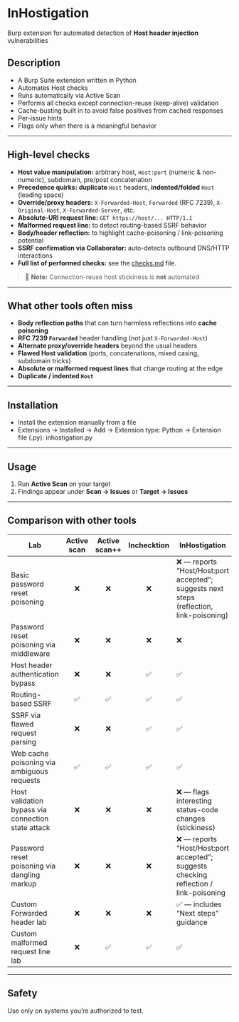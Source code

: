 # InHostigation
Burp extension for automated detection of **Host header injection** vulnerabilities

## Description
- A Burp Suite extension written in Python
- Automates Host checks
- Runs automatically via Active Scan
- Performs all checks except connection-reuse (keep-alive) validation
- Cache-busting built in to avoid false positives from cached responses
- Per-issue hints
- Flags only when there is a meaningful behavior

---

## High-level checks
- **Host value manipulation:** arbitrary host, `Host:port` (numeric & non-numeric), subdomain, pre/post concatenation  
- **Precedence quirks:** **duplicate** `Host` headers, **indented/folded** `Host` (leading space)  
- **Override/proxy headers:** `X-Forwarded-Host`, `Forwarded` (RFC 7239), `X-Original-Host`, `X-Forwarded-Server`, etc.  
- **Absolute-URI request line:** `GET https://host/... HTTP/1.1` 
- **Malformed request line:** to detect routing-based SSRF behavior  
- **Body/header reflection:** to highlight cache-poisoning / link-poisoning potential
- **SSRF confirmation via Collaborator:** auto-detects outbound DNS/HTTP interactions
- **Full list of performed checks:** see the [checks.md](checks.md) file.

> 📝 **Note:** Connection-reuse host stickiness is **not** automated

---

## What other tools often miss
- **Body reflection paths** that can turn harmless reflections into **cache poisoning**
- **RFC 7239 `Forwarded`** header handling (not just `X-Forwarded-Host`)
- **Alternate proxy/override headers** beyond the usual headers
- **Flawed Host validation** (ports, concatenations, mixed casing, subdomain tricks)
- **Absolute or malformed request lines** that change routing at the edge
- **Duplicate / indented `Host`**

---

## Installation
- Install the extension manually from a file
- Extensions → Installed → Add → Extension type: Python → Extension file (.py): inhostigation.py

---

## Usage
1) Run **Active Scan** on your target
2) Findings appear under **Scan → Issues** or **Target → Issues**

---

## Comparison with other tools

| Lab | Active scan | Active scan++ | Inchecktion | InHostigation |
|---|:---:|:---:|:---:|---|
| Basic password reset poisoning | ❌ | ❌ | ❌ | ❌ — reports “Host/Host:port accepted”; suggests next steps (reflection, link-poisoning) |
| Password reset poisoning via middleware | ❌ | ❌ | ❌ | ❌ |
| Host header authentication bypass | ❌ | ❌ | ✅ | ✅ |
| Routing-based SSRF | ✅ | ✅ | ✅ | ✅ |
| SSRF via flawed request parsing | ❌ | ❌ | ✅ | ✅ |
| Web cache poisoning via ambiguous requests | ✅ | ✅ | ✅ | ✅ |
| Host validation bypass via connection state attack | ❌ | ❌ | ❌ | ❌ — flags interesting status-code changes (stickiness) |
| Password reset poisoning via dangling markup | ❌ | ❌ | ❌ | ❌ — reports “Host/Host:port accepted”; suggests checking reflection / link-poisoning |
| Custom Forwarded header lab | ❌ | ❌ | ❌ | ✅ — includes “Next steps” guidance |
| Custom malformed request line lab | ❌ | ✅ | ✅ | ✅ |

---

## Safety
Use only on systems you’re authorized to test.

